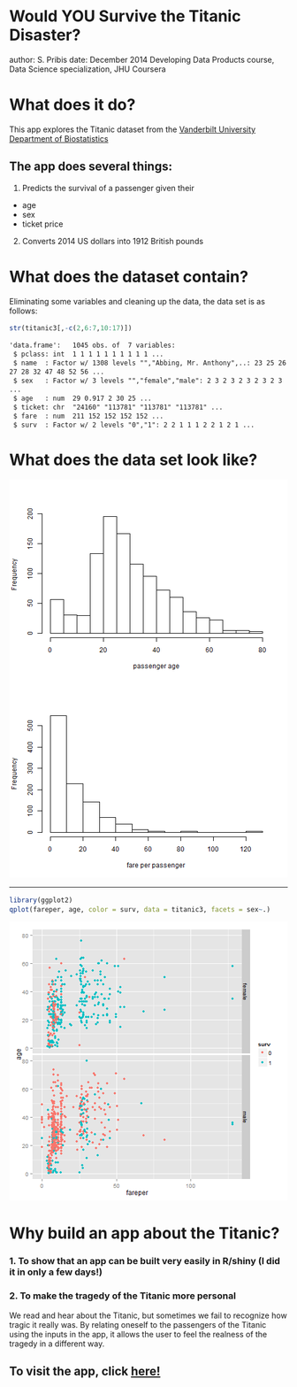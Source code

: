 Would YOU Survive the Titanic Disaster?
========================================================
author: S. Pribis
date: December 2014
Developing Data Products course, Data Science specialization, JHU Coursera

What does it do?
========
This app explores the Titanic dataset from the [Vanderbilt University Department of Biostatistics](biostat.mc.vanderbilt.edu/wiki/pub/Main/DataSets/titanic3.xls)

## The app does several things:
1. Predicts the survival of a passenger given their
  + age
  + sex
  + ticket price
2. Converts 2014 US dollars into 1912 British pounds


What does the dataset contain?
========================================================


Eliminating some variables and cleaning up the data, the data set is as follows:

```r
str(titanic3[,-c(2,6:7,10:17)])
```

```
'data.frame':	1045 obs. of  7 variables:
 $ pclass: int  1 1 1 1 1 1 1 1 1 1 ...
 $ name  : Factor w/ 1308 levels "","Abbing, Mr. Anthony",..: 23 25 26 27 28 32 47 48 52 56 ...
 $ sex   : Factor w/ 3 levels "","female","male": 2 3 2 3 2 3 2 3 2 3 ...
 $ age   : num  29 0.917 2 30 25 ...
 $ ticket: chr  "24160" "113781" "113781" "113781" ...
 $ fare  : num  211 152 152 152 152 ...
 $ surv  : Factor w/ 2 levels "0","1": 2 2 1 1 1 2 2 1 2 1 ...
```

What does the data set look like?
======
![plot of chunk unnamed-chunk-3](presentation-figure/unnamed-chunk-3-1.png) 

***
        

```r
library(ggplot2)
qplot(fareper, age, color = surv, data = titanic3, facets = sex~.)
```

![plot of chunk unnamed-chunk-4](presentation-figure/unnamed-chunk-4-1.png) 


Why build an app about the Titanic?
========================================================

### 1. To show that an app can be built very easily in R/shiny (I did it in only a few days!)
### 2. To make the tragedy of the Titanic more personal

We read and hear about the Titanic, but sometimes we fail to recognize how tragic it really was. By relating oneself to the passengers of the Titanic using the inputs in the app, it allows the user to feel the realness of the tragedy in a different way.

## To visit the app, click **[here!](https://spribis.shinyapps.io/newdeck/)**
